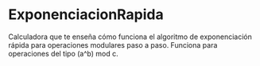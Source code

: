 # ExponenciacionRapida
 Calculadora que te enseña cómo funciona el algoritmo de exponenciación rápida para operaciones modulares paso a paso. Funciona para operaciones del tipo (a^b) mod c.
